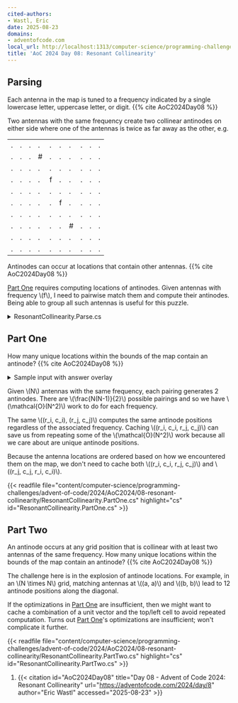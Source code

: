 ```yaml
---
cited-authors:
- Wastl, Eric
date: 2025-08-23
domains:
- adventofcode.com
local_url: http://localhost:1313/computer-science/programming-challenges/advent-of-code/2024/AoC2024/08-resonant-collinearity/08-resonant-collinearity/
title: 'AoC 2024 Day 08: Resonant Collinearity'
---
```


## Parsing

Each antenna in the map is tuned to a frequency indicated by a single lowercase
letter, uppercase letter, or digit. {{% cite AoC2024Day08 %}}

Two antennas with the same frequency create two collinear antinodes on either
side where one of the antennas is twice as far away as the other, e.g.

<table>
<tr><td>.</td><td>.</td><td>.</td><td>.</td><td>.</td><td>.</td><td>.</td><td>.</td><td>.</td><td>.</td></tr>
<tr><td>.</td><td>.</td><td>.</td><td>#</td><td>.</td><td>.</td><td>.</td><td>.</td><td>.</td><td>.</td></tr>
<tr><td>.</td><td>.</td><td>.</td><td>.</td><td>.</td><td>.</td><td>.</td><td>.</td><td>.</td><td>.</td></tr>
<tr><td>.</td><td>.</td><td>.</td><td>.</td><td>f</td><td>.</td><td>.</td><td>.</td><td>.</td><td>.</td></tr>
<tr><td>.</td><td>.</td><td>.</td><td>.</td><td>.</td><td>.</td><td>.</td><td>.</td><td>.</td><td>.</td></tr>
<tr><td>.</td><td>.</td><td>.</td><td>.</td><td>.</td><td>f</td><td>.</td><td>.</td><td>.</td><td>.</td></tr>
<tr><td>.</td><td>.</td><td>.</td><td>.</td><td>.</td><td>.</td><td>.</td><td>.</td><td>.</td><td>.</td></tr>
<tr><td>.</td><td>.</td><td>.</td><td>.</td><td>.</td><td>.</td><td>#</td><td>.</td><td>.</td><td>.</td></tr>
<tr><td>.</td><td>.</td><td>.</td><td>.</td><td>.</td><td>.</td><td>.</td><td>.</td><td>.</td><td>.</td></tr>
<tr><td>.</td><td>.</td><td>.</td><td>.</td><td>.</td><td>.</td><td>.</td><td>.</td><td>.</td><td>.</td></tr>
</table>

Antinodes can occur at locations that contain other antennas. {{% cite
AoC2024Day08 %}}

[Part One](#part-one) requires computing locations of antinodes. Given antennas
with frequency \\(f\\), I need to pairwise match them and compute their
antinodes. Being able to group all such antennas is useful for this puzzle.

<details>
<summary>ResonantCollinearity.Parse.cs</summary>

{{< readfile
  file="content/computer-science/programming-challenges/advent-of-code/2024/AoC2024/08-resonant-collinearity/ResonantCollinearity.Parse.cs"
  highlight="cs"
  id="ResonantCollinearity.Parse.cs" >}}

</details>

## Part One

How many unique locations within the bounds of the map contain an antinode? {{%
cite AoC2024Day08 %}}

<details>
<summary>Sample input with answer overlay</summary>

<table>
<tr><td></td><td>0</td><td>1</td><td>2</td><td>3</td><td>4</td><td>5</td><td>6</td><td>7</td><td>8</td><td>9</td><td>10</td><td>11</td></tr>
<tr><td>0</td><td>.</td><td>.</td><td>.</td><td>.</td><td>.</td><td>.</td><td>#</td><td>.</td><td>.</td><td>.</td><td>.</td><td>#</td></tr>
<tr><td>1</td><td>.</td><td>.</td><td>.</td><td>#</td><td>.</td><td>.</td><td>.</td><td>.</td><td>0</td><td>.</td><td>.</td><td>.</td></tr>
<tr><td>2</td><td>.</td><td>.</td><td>.</td><td>.</td><td>#</td><td>0</td><td>.</td><td>.</td><td>.</td><td>.</td><td>#</td><td>.</td></tr>
<tr><td>3</td><td>.</td><td>.</td><td>#</td><td>.</td><td>.</td><td>.</td><td>.</td><td>0</td><td>.</td><td>.</td><td>.</td><td>.</td></tr>
<tr><td>4</td><td>.</td><td>.</td><td>.</td><td>.</td><td>0</td><td>.</td><td>.</td><td>.</td><td>.</td><td>#</td><td>.</td><td>.</td></tr>
<tr><td>5</td><td>.</td><td>#</td><td>.</td><td>.</td><td>.</td><td>.</td><td>A</td><td>.</td><td>.</td><td>.</td><td>.</td><td>.</td></tr>
<tr><td>6</td><td>.</td><td>.</td><td>.</td><td>#</td><td>.</td><td>.</td><td>.</td><td>.</td><td>.</td><td>.</td><td>.</td><td>.</td></tr>
<tr><td>7</td><td>#</td><td>.</td><td>.</td><td>.</td><td>.</td><td>.</td><td>.</td><td>#</td><td>.</td><td>.</td><td>.</td><td>.</td></tr>
<tr><td>8</td><td>.</td><td>.</td><td>.</td><td>.</td><td>.</td><td>.</td><td>.</td><td>.</td><td>A</td><td>.</td><td>.</td><td>.</td></tr>
<tr><td>9</td><td>.</td><td>.</td><td>.</td><td>.</td><td>.</td><td>.</td><td>.</td><td>.</td><td>.</td><td>A</td><td>.</td><td>.</td></tr>
<tr><td>10</td><td>.</td><td>.</td><td>.</td><td>.</td><td>.</td><td>.</td><td>.</td><td>.</td><td>.</td><td>.</td><td>#</td><td>.</td></tr>
<tr><td>11</td><td>.</td><td>.</td><td>.</td><td>.</td><td>.</td><td>.</td><td>.</td><td>.</td><td>.</td><td>.</td><td>#</td><td>.</td></tr>
</table>

</details>

Given \\(N\\) antennas with the same frequency, each pairing generates 2
antinodes. There are \\(\frac{N(N-1)}{2}\\) possible pairings and so we have
\\(\mathcal{O}(N^2)\\) work to do for each frequency.

The same \\((r_i, c_i), (r_j, c_j)\\) computes the same antinode positions
regardless of the associated frequency. Caching \\((r_i, c_i, r_j, c_j)\\) can
save us from repeating some of the \\(\mathcal{O}(N^2)\\) work because all we
care about are unique antinode positions.

Because the antenna locations are ordered based on how we encountered them on
the map, we don't need to cache both \\((r_i, c_i, r_j, c_j)\\) and \\((r_j,
c_j, r_i, c_i)\\).

{{< readfile
  file="content/computer-science/programming-challenges/advent-of-code/2024/AoC2024/08-resonant-collinearity/ResonantCollinearity.PartOne.cs"
  highlight="cs"
  id="ResonantCollinearity.PartOne.cs" >}}

## Part Two

An antinode occurs at any grid position that is collinear with at least two
antennas of the same frequency. How many unique locations within the bounds of
the map contain an antinode? {{% cite AoC2024Day08 %}}

The challenge here is in the explosion of antinode locations. For example, in an
\\(N \times N\\) grid, matching antennas at \\((a, a)\\) and \\((b, b)\\) lead
to 12 antinode positions along the diagonal.

If the optimizations in [Part One](#part-one) are insufficient, then we might
want to cache a combination of a unit vector and the top/left cell to avoid
repeated computation. Turns out [Part One](#part-one)'s optimizations are
insufficient; won't complicate it further.

{{< readfile
  file="content/computer-science/programming-challenges/advent-of-code/2024/AoC2024/08-resonant-collinearity/ResonantCollinearity.PartTwo.cs"
  highlight="cs"
  id="ResonantCollinearity.PartTwo.cs" >}}

1. {{< citation
  id="AoC2024Day08"
  title="Day 08 - Advent of Code 2024: Resonant Collinearity"
  url="https://adventofcode.com/2024/day/8"
  author="Eric Wastl"
  accessed="2025-08-23" >}}
